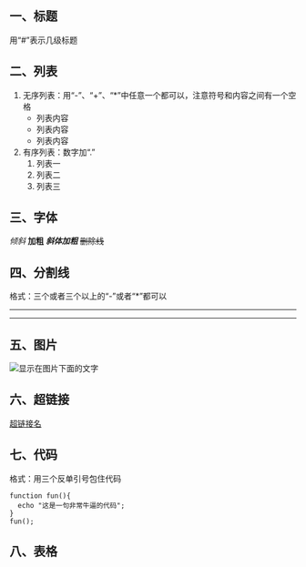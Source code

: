 ## 一、标题
用“#”表示几级标题

## 二、列表
1. 无序列表：用“-”、“+”、“*”中任意一个都可以，注意符号和内容之间有一个空格
   - 列表内容
   + 列表内容
   * 列表内容
2. 有序列表：数字加“.”
   1. 列表一
   2. 列表二
   3. 列表三

## 三、字体
*倾斜*
**加粗**
***斜体加粗***
~~删除线~~

## 四、分割线
格式：三个或者三个以上的“-”或者“*”都可以

***
---

## 五、图片
![显示在图片下面的文字](图片地址 "图片标题")

## 六、超链接
[超链接名](超链接地址 "超链接title")

## 七、代码
格式：用三个反单引号包住代码
```
function fun(){
  echo "这是一句非常牛逼的代码";
}
fun();
```

## 八、表格







